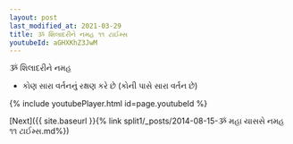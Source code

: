 ```yaml
---
layout: post
last_modified_at: 2021-03-29
title: ૐ શિલાદરીને નમહ ૧૧ ટાઈમ્સ
youtubeId: aGHXKhZ3JwM
---
```

 
 
 ૐ શિલાદરીને નમહ  
 
 -  કોણ સારા વર્તનનું રક્ષણ કરે છે (કોની પાસે સારા વર્તન છે) 
 
  
 
  
 
 
 
 
 
 


{% include youtubePlayer.html id=page.youtubeId %}
 
[Next]({{ site.baseurl }}{% link  split1/_posts/2014-08-15-ૐ મહા યાસસે નમહ ૧૧ ટાઈમ્સ.md%})
 
